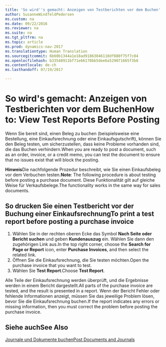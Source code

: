 ```yaml
---
title: 'So wird''s gemacht: Anzeigen von Testberichten vor dem Buchen'
author: SusanneWindfeldPedersen
ms.custom: na
ms.date: 09/22/2016
ms.reviewer: na
ms.suite: na
ms.tgt_pltfrm: na
ms.topic: article
ms.prod: dynamics-nav-2017
ms.translationtype: Human Translation
ms.sourcegitcommit: 6b60b1344a1e18ad91863046110df880f75f7c04
ms.openlocfilehash: b33548911bf71e66178bb5dee6a529071665f3b8
ms.contentlocale: de-ch
ms.lasthandoff: 07/19/2017

---
```

    
# <a name="how-to-view-test-reports-before-posting"></a><span data-ttu-id="43b1f-102">So wird's gemacht: Anzeigen von Testberichten vor dem Buchen</span><span class="sxs-lookup"><span data-stu-id="43b1f-102">How to: View Test Reports Before Posting</span></span>
<span data-ttu-id="43b1f-103">Wenn Sie bereit sind, einen Beleg zu buchen (beispielsweise eine Bestellung, eine Einkaufsrechnung oder eine Einkaufsgutschrift), können Sie den Beleg testen, um sicherzustellen, dass keine Probleme vorhanden sind, die das Buchen verhindern.</span><span class="sxs-lookup"><span data-stu-id="43b1f-103">When you are ready to post a document, such as an order, invoice, or a credit memo, you can test the document to ensure that no issues exist that will block the posting.</span></span>

<span data-ttu-id="43b1f-104">**Hinweis**Die nachfolgende Prozedur beschreibt, wie Sie einen Einkaufsbeleg vor dem Verbuchen testen.</span><span class="sxs-lookup"><span data-stu-id="43b1f-104">**Note**: The following procedure is about testing before posting a purchase document.</span></span> <span data-ttu-id="43b1f-105">Diese Funktionalität gilt auf gleiche Weise für Verkaufsbelege.</span><span class="sxs-lookup"><span data-stu-id="43b1f-105">The functionality works in the same way for sales documents.</span></span>

## <a name="to-print-a-test-report-before-posting-a-purchase-invoice"></a><span data-ttu-id="43b1f-106">So drucken Sie einen Testbericht vor der Buchung einer Einkaufsrechnung</span><span class="sxs-lookup"><span data-stu-id="43b1f-106">To print a test report before posting a purchase invoice</span></span>
1. <span data-ttu-id="43b1f-107">Wählen Sie in der rechten oberen Ecke das Symbol **Nach Seite oder Bericht suchen** und geben **Kundenauszug** ein. Wählen Sie dann den zugehörigen Link aus.</span><span class="sxs-lookup"><span data-stu-id="43b1f-107">In the top right corner, choose the **Search for Page or Report** icon, enter **Purchase Invoices**, and then select the related link.</span></span>
2. <span data-ttu-id="43b1f-108">Öffnen Sie die Einkaufsrechnung, die Sie testen möchten.</span><span class="sxs-lookup"><span data-stu-id="43b1f-108">Open the purchase invoice that you want to test.</span></span>
3. <span data-ttu-id="43b1f-109">Wählen Sie **Test Report**.</span><span class="sxs-lookup"><span data-stu-id="43b1f-109">Choose **Test Report**.</span></span>  

<span data-ttu-id="43b1f-110">Alle Teile der Einkaufsrechnung werden überprüft, und die Ergebnisse werden in einem Bericht dargestellt.</span><span class="sxs-lookup"><span data-stu-id="43b1f-110">All parts of the purchase invoice are tested, and the result is presented in a report.</span></span> <span data-ttu-id="43b1f-111">Wenn der Bericht Fehler oder fehlende Informationen anzeigt, müssen Sie das jeweilige Problem lösen, bevor Sie die Einkaufsrechnung buchen.</span><span class="sxs-lookup"><span data-stu-id="43b1f-111">If the report indicates any errors or missing information, then you must correct the problem before posting the purchase invoice.</span></span>

## <a name="see-also"></a><span data-ttu-id="43b1f-112">Siehe auch</span><span class="sxs-lookup"><span data-stu-id="43b1f-112">See Also</span></span>
[<span data-ttu-id="43b1f-113">Journale und Dokumente buchen</span><span class="sxs-lookup"><span data-stu-id="43b1f-113">Post Documents and Journals</span></span>](ui-post-documents-journals.md)

